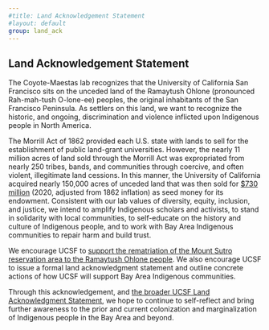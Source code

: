 ```yaml
---
#title: Land Acknowledgement Statement
#layout: default
group: land_ack
---
```


## Land Acknowledgement Statement

The Coyote-Maestas lab recognizes that the University of California San Francisco sits on the unceded land of the Ramaytush Ohlone (pronounced Rah-mah-tush O-lone-ee) peoples, the original inhabitants of the San Francisco Peninsula. As settlers on this land, we want to recognize the historic, and ongoing, discrimination and violence inflicted upon Indigenous people in North America.

The Morrill Act of 1862 provided each U.S. state with lands to sell for the establishment of public land-grant universities. However, the nearly 11 million acres of land sold through the Morrill Act was expropriated from nearly 250 tribes, bands, and communities through coercive, and often violent, illegitimate land cessions. In this manner, the University of California acquired nearly 150,000 acres of unceded land that was then sold for [$730 million](https://www.landgrabu.org/universities/university-of-california) (2020, adjusted from 1862 inflation) as seed money for its endowment.
Consistent with our lab values of diversity, equity, inclusion, and justice, we intend to amplify Indigenous scholars and activists, to stand in solidarity with local communities, to self-educate on the history and culture of Indigenous people, and to work with Bay Area Indigenous communities to repair harm and build trust.

We encourage UCSF to [support the rematriation of the Mount Sutro reservation area to the Ramaytush Ohlone people](https://ucsf.co1.qualtrics.com/jfe/form/SV_8eMqf1z5oJdASiN). We also encourage UCSF to issue a formal land acknowledgment statement and outline concrete actions of how UCSF will support Bay Area Indigenous communities.

Through this acknowledgement, and [the broader UCSF Land Acknowledgment Statement](https://diversity.ucsf.edu/ucsf-land-acknowledgment),  we hope to continue to self-reflect and bring further awareness to the prior and current colonization and marginalization of Indigenous people in the Bay Area and beyond.
